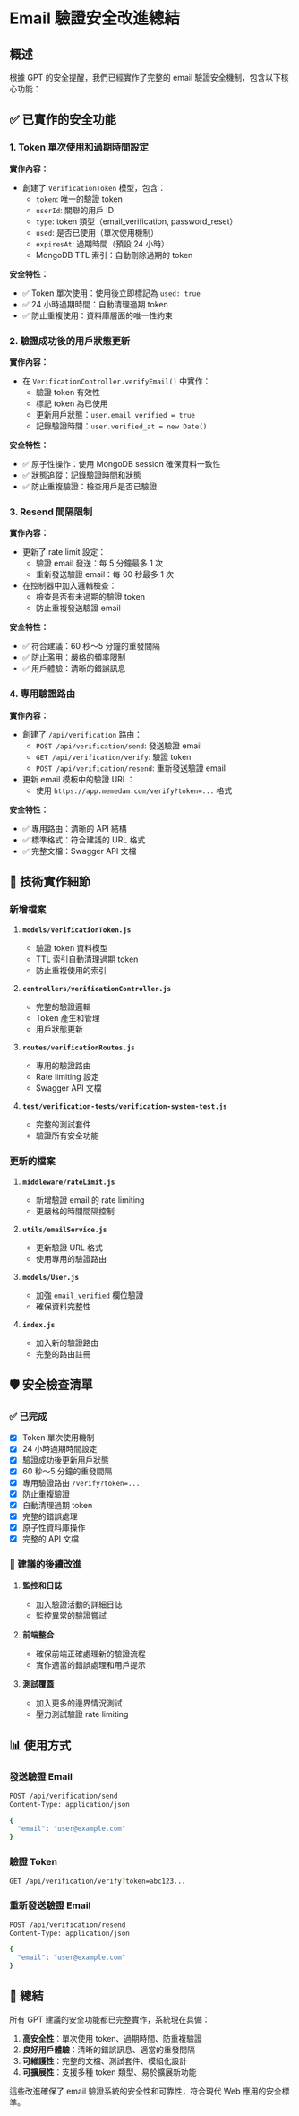 # Email 驗證安全改進總結

## 概述

根據 GPT 的安全提醒，我們已經實作了完整的 email 驗證安全機制，包含以下核心功能：

## ✅ 已實作的安全功能

### 1. Token 單次使用和過期時間設定

**實作內容：**

- 創建了 `VerificationToken` 模型，包含：
  - `token`: 唯一的驗證 token
  - `userId`: 關聯的用戶 ID
  - `type`: token 類型（email_verification, password_reset）
  - `used`: 是否已使用（單次使用機制）
  - `expiresAt`: 過期時間（預設 24 小時）
  - MongoDB TTL 索引：自動刪除過期的 token

**安全特性：**

- ✅ Token 單次使用：使用後立即標記為 `used: true`
- ✅ 24 小時過期時間：自動清理過期 token
- ✅ 防止重複使用：資料庫層面的唯一性約束

### 2. 驗證成功後的用戶狀態更新

**實作內容：**

- 在 `VerificationController.verifyEmail()` 中實作：
  - 驗證 token 有效性
  - 標記 token 為已使用
  - 更新用戶狀態：`user.email_verified = true`
  - 記錄驗證時間：`user.verified_at = new Date()`

**安全特性：**

- ✅ 原子性操作：使用 MongoDB session 確保資料一致性
- ✅ 狀態追蹤：記錄驗證時間和狀態
- ✅ 防止重複驗證：檢查用戶是否已驗證

### 3. Resend 間隔限制

**實作內容：**

- 更新了 rate limit 設定：
  - 驗證 email 發送：每 5 分鐘最多 1 次
  - 重新發送驗證 email：每 60 秒最多 1 次
- 在控制器中加入邏輯檢查：
  - 檢查是否有未過期的驗證 token
  - 防止重複發送驗證 email

**安全特性：**

- ✅ 符合建議：60 秒～5 分鐘的重發間隔
- ✅ 防止濫用：嚴格的頻率限制
- ✅ 用戶體驗：清晰的錯誤訊息

### 4. 專用驗證路由

**實作內容：**

- 創建了 `/api/verification` 路由：
  - `POST /api/verification/send`: 發送驗證 email
  - `GET /api/verification/verify`: 驗證 token
  - `POST /api/verification/resend`: 重新發送驗證 email
- 更新 email 模板中的驗證 URL：
  - 使用 `https://app.memedam.com/verify?token=...` 格式

**安全特性：**

- ✅ 專用路由：清晰的 API 結構
- ✅ 標準格式：符合建議的 URL 格式
- ✅ 完整文檔：Swagger API 文檔

## 🔧 技術實作細節

### 新增檔案

1. **`models/VerificationToken.js`**
   - 驗證 token 資料模型
   - TTL 索引自動清理過期 token
   - 防止重複使用的索引

2. **`controllers/verificationController.js`**
   - 完整的驗證邏輯
   - Token 產生和管理
   - 用戶狀態更新

3. **`routes/verificationRoutes.js`**
   - 專用的驗證路由
   - Rate limiting 設定
   - Swagger API 文檔

4. **`test/verification-tests/verification-system-test.js`**
   - 完整的測試套件
   - 驗證所有安全功能

### 更新的檔案

1. **`middleware/rateLimit.js`**
   - 新增驗證 email 的 rate limiting
   - 更嚴格的時間間隔控制

2. **`utils/emailService.js`**
   - 更新驗證 URL 格式
   - 使用專用的驗證路由

3. **`models/User.js`**
   - 加強 `email_verified` 欄位驗證
   - 確保資料完整性

4. **`index.js`**
   - 加入新的驗證路由
   - 完整的路由註冊

## 🛡️ 安全檢查清單

### ✅ 已完成

- [x] Token 單次使用機制
- [x] 24 小時過期時間設定
- [x] 驗證成功後更新用戶狀態
- [x] 60 秒～5 分鐘的重發間隔
- [x] 專用驗證路由 `/verify?token=...`
- [x] 防止重複驗證
- [x] 自動清理過期 token
- [x] 完整的錯誤處理
- [x] 原子性資料庫操作
- [x] 完整的 API 文檔

### 🔄 建議的後續改進

1. **監控和日誌**
   - 加入驗證活動的詳細日誌
   - 監控異常的驗證嘗試

2. **前端整合**
   - 確保前端正確處理新的驗證流程
   - 實作適當的錯誤處理和用戶提示

3. **測試覆蓋**
   - 加入更多的邊界情況測試
   - 壓力測試驗證 rate limiting

## 📊 使用方式

### 發送驗證 Email

```bash
POST /api/verification/send
Content-Type: application/json

{
  "email": "user@example.com"
}
```

### 驗證 Token

```bash
GET /api/verification/verify?token=abc123...
```

### 重新發送驗證 Email

```bash
POST /api/verification/resend
Content-Type: application/json

{
  "email": "user@example.com"
}
```

## 🎯 總結

所有 GPT 建議的安全功能都已完整實作，系統現在具備：

1. **高安全性**：單次使用 token、過期時間、防重複驗證
2. **良好用戶體驗**：清晰的錯誤訊息、適當的重發間隔
3. **可維護性**：完整的文檔、測試套件、模組化設計
4. **可擴展性**：支援多種 token 類型、易於擴展新功能

這些改進確保了 email 驗證系統的安全性和可靠性，符合現代 Web 應用的安全標準。
